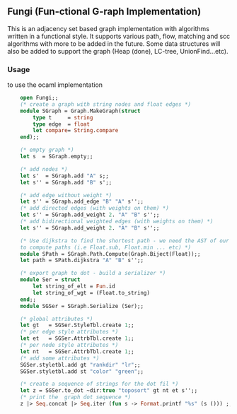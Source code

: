 ## Fungi (Fun-ctional G-raph Implementation)

This is an adjacency set based graph implementation with algorithms written in
a functional style. It supports various path, flow, matching and scc algorithms
with more to be added in the future. Some data structures will also be added to
support the graph (Heap (done), LC-tree, UnionFind...etc).

### Usage

to use the ocaml implementation

```ocaml
    open Fungi;;
    (* create a graph with string nodes and float edges *)
    module SGraph = Graph.MakeGraph(struct 
        type t     = string
        type edge  = float
        let compare= String.compare
    end);;

    (* empty graph *)
    let s  = SGraph.empty;;

    (* add nodes *)
    let s'  = SGraph.add "A" s;;
    let s'' = SGraph.add "B" s';;

    (* add edge without weight *)
    let s'' = SGraph.add_edge "B" "A" s'';;
    (* add directed edges (with weights on them) *)
    let s'' = SGraph.add_weight 2. "A" "B" s'';;
    (* add bidirectional weighted edges (with weights on them) *)
    let s'' = SGraph.add_weight 2. "A" "B" s'';;

    (* Use dijkstra to find the shortest path - we need the AST of our edge type
    to compute paths (i.e Float.sub, Float.min ... etc) *)
    module SPath = SGraph.Path.Compute(Graph.Biject(Float));;
    let path = SPath.dijkstra "A" "B" s'';;

    (* export graph to dot - build a serializer *)
    module Ser = struct 
        let string_of_elt = Fun.id
        let string_of_wgt = (Float.to_string)
    end;;
    module SGSer = SGraph.Serialize (Ser);;

    (* global attributes *)
    let gt   = SGSer.StyleTbl.create 1;;
    (* per edge style attributes *)
    let et   = SGSer.AttrbTbl.create 1;;
    (* per node style attributes *)
    let nt   = SGSer.AttrbTbl.create 1;;
    (* add some attributes *)
    SGSer.styletbl.add gt "rankdir" "lr";;
    SGSer.styletbl.add st "color" "green";;

    (* create a sequence of strings for the dot fil *)
    let z = SGSer.to_dot ~dir:true "toposort" gt nt et s'';;
    (* print the  graph dot sequence *)
    z |> Seq.concat |> Seq.iter (fun s -> Format.printf "%s" (s ())) ;;

```

